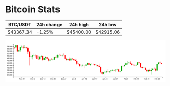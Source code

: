 # Bitcoin Stats

BTC/USDT|24h change|24h high|24h low|
|---|---|---|---|
|$43367.34|-1.25%|$45400.00|$42915.06|

<img src="./chart.svg">
